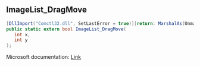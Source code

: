 ## ImageList_DragMove

```csharp
[DllImport("Comctl32.dll", SetLastError = true)][return: MarshalAs(UnmanagedType.Bool)]
public static extern bool ImageList_DragMove(
   int x,
   int y
);
```

Microsoft documentation: [Link](https://docs.microsoft.com/en-us/windows/win32/api/commctrl/nf-commctrl-imagelist_dragmove)
